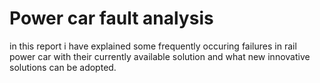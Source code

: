 # Power car fault analysis
in this report i have explained some frequently occuring failures in rail power car with their currently available solution and what new innovative solutions can be adopted.

